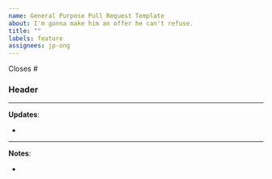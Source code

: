 ```yaml
---
name: General Purpose Pull Request Template
about: I'm gonna make him an offer he can't refuse.
title: ""
labels: feature
assignees: jp-ong
---
```


Closes #

### Header

---

**Updates**:

-

---

**Notes**:

-
